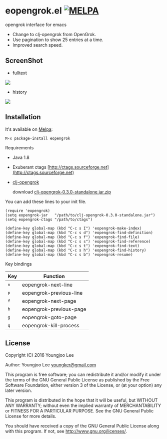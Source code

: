 # eopengrok.el [![MELPA](http://melpa.org/packages/eopengrok-badge.svg)](http://melpa.org/#/eopengrok)

opengrok interface for emacs


- Change to clj-opengrok from OpenGrok.
- Use pagination to show 25 entries at a time.
- Improved search speed.

## ScreenShot

- fulltext
<img align="center" src="https://raw.github.com/youngker/eopengrok.el/master/img/fulltext.png">

- history
<img align="center" src="https://raw.github.com/youngker/eopengrok.el/master/img/history.png">

## Installation

It's available on [Melpa](https://melpa.org/):

    M-x package-install eopengrok

Requirements

- Java 1.8

- Exuberant ctags
  [http://ctags.sourceforge.net](http://ctags.sourceforge.net)

- [clj-opengrok](https://github.com/youngker/clj-opengrok)

  download [clj-opengrok-0.3.0-standalone.jar.zip](https://github.com/youngker/clj-opengrok/files/126413/clj-opengrok-0.3.0-standalone.jar.zip)

You can add these lines to your init file.

```elisp
(require 'eopengrok)
(setq eopengrok-jar   "/path/to/clj-opengrok-0.3.0-standalone.jar")
(setq eopengrok-ctags "/path/to/ctags")

(define-key global-map (kbd "C-c s I") 'eopengrok-make-index)
(define-key global-map (kbd "C-c s d") 'eopengrok-find-definition)
(define-key global-map (kbd "C-c s f") 'eopengrok-find-file)
(define-key global-map (kbd "C-c s s") 'eopengrok-find-reference)
(define-key global-map (kbd "C-c s t") 'eopengrok-find-text)
(define-key global-map (kbd "C-c s h") 'eopengrok-find-history)
(define-key global-map (kbd "C-c s b") 'eopengrok-resume)
```


Key bindings

Key | Function
--- | --------
<kbd>n</kbd> | eopengrok-next-line
<kbd>p</kbd> | eopengrok-previous-line
<kbd>f</kbd> | eopengrok-next-page
<kbd>b</kbd> | eopengrok-previous-page
<kbd>g</kbd> | eopengrok-goto-page
<kbd>q</kbd> | eopengrok-kill-process

## License

Copyright (C) 2016 Youngjoo Lee

Author: Youngjoo Lee <youngker@gmail.com>

This program is free software; you can redistribute it and/or modify
it under the terms of the GNU General Public License as published by
the Free Software Foundation, either version 3 of the License, or
(at your option) any later version.

This program is distributed in the hope that it will be useful,
but WITHOUT ANY WARRANTY; without even the implied warranty of
MERCHANTABILITY or FITNESS FOR A PARTICULAR PURPOSE.  See the
GNU General Public License for more details.

You should have received a copy of the GNU General Public License
along with this program.  If not, see <http://www.gnu.org/licenses/>.
